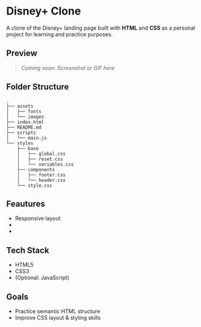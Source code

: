# Disney+ Clone

A clone of the Disney+ landing page built with **HTML** and **CSS** as a personal project for learning and practice purposes.

## Preview

> _Coming soon: Screenshot or GIF here_

## Folder Structure

```
.
├── assets
│   ├── fonts
│   └── images
├── index.html
├── README.md
├── scripts
│   └── main.js
└── styles
    ├── base
    │   ├── global.css
    │   ├── reset.css
    │   └── variables.css
    ├── components
    │   ├── footer.css
    │   └── header.css
    └── style.css
```

## Feautures

- Responsive layout
-
-

## Tech Stack

- HTML5
- CSS3
- (Optional: JavaScript)

## Goals

- Practice semantic HTML structure
- Improve CSS layout & styling skills
